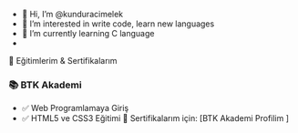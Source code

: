 - 👋 Hi, I’m @kunduracimelek
- 👀 I’m interested in write code, learn new languages
- 🌱 I’m currently learning C language
- 
🚀 Eğitimlerim & Sertifikalarım

### 📚 BTK Akademi

- ✅ Web Programlamaya Giriş
- ✅ HTML5 ve CSS3 Eğitimi
🔗 Sertifikalarım için: [BTK Akademi Profilim[](https://sertifika.btkakademi.gov.tr/benim-adresim](https://www.btkakademi.gov.tr/portal/certificates))  ]
<!---
kunduracimelek/kunduracimelek is a ✨ special ✨ repository because its `README.md` (this file) appears on your GitHub profile.
You can click the Preview link to take a look at your changes.
--->
